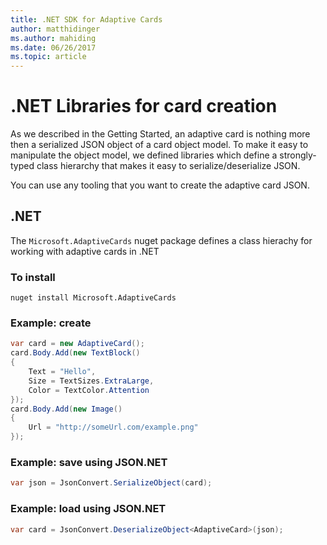 ```yaml
---
title: .NET SDK for Adaptive Cards
author: matthidinger
ms.author: mahiding
ms.date: 06/26/2017
ms.topic: article
---
```


# .NET Libraries for card creation
As we described in the Getting Started, an adaptive card is nothing more then a serialized JSON object of 
a card object model. To make it easy to manipulate the object model, we defined libraries which 
define a strongly-typed class hierarchy that makes it easy to serialize/deserialize JSON. <!-- make sure i didn't change the meaning of this last sentence-->

You can use any tooling that you want to create the adaptive card JSON.

## .NET 
The `Microsoft.AdaptiveCards` nuget package defines a class hierachy for working with adaptive cards in .NET

### To install
```console
nuget install Microsoft.AdaptiveCards 
```

### Example: create

```csharp
var card = new AdaptiveCard();
card.Body.Add(new TextBlock() 
{
    Text = "Hello",
    Size = TextSizes.ExtraLarge,
    Color = TextColor.Attention
});
card.Body.Add(new Image() 
{
    Url = "http://someUrl.com/example.png"
});
```
### Example: save using JSON.NET
```csharp
var json = JsonConvert.SerializeObject(card);
```

### Example: load using JSON.NET
```csharp
var card = JsonConvert.DeserializeObject<AdaptiveCard>(json);
```

